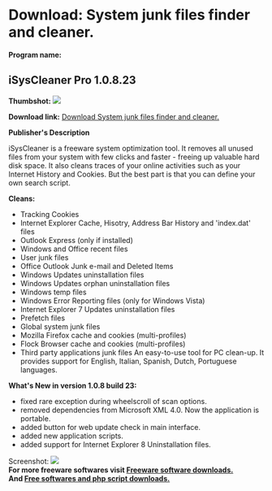 # Download: System junk files finder and cleaner.

**Program name:**

## iSysCleaner Pro 1.0.8.23

  
**Thumbshot:** ![](http://www.freewarefiles.com/screenshot/isyscleanerpro_md.gif)   
  
**Download link:** [Download System junk files finder and cleaner.](http://freesoftwares.boysofts.com/ISysCleaner-Pro_program_9631.html)  
  


**Publisher's Description**  
  


iSysCleaner is a freeware system optimization tool. It removes all unused files from your system with few clicks and faster - freeing up valuable hard disk space. It also cleans traces of your online activities such as your Internet History and Cookies. But the best part is that you can define your own search script. 

**Cleans:**

  * Tracking Cookies 
  * Internet Explorer Cache, Hisotry, Address Bar History and 'index.dat' files 
  * Outlook Express (only if installed) 
  * Windows and Office recent files 
  * User junk files 
  * Office Outlook Junk e-mail and Deleted Items 
  * Windows Updates uninstallation files 
  * Windows Updates orphan uninstallation files 
  * Windows temp files 
  * Windows Error Reporting files (only for Windows Vista) 
  * Internet Explorer 7 Updates uninstallation files 
  * Prefetch files 
  * Global system junk files 
  * Mozilla Firefox cache and cookies (multi-profiles) 
  * Flock Browser cache and cookies (multi-profiles) 
  * Third party applications junk files 
An easy-to-use tool for PC clean-up. It provides support for English, Italian, Spanish, Dutch, Portuguese languages. 

**What's New in version 1.0.8 build 23:**

  * fixed rare exception during wheelscroll of scan options. 
  * removed dependencies from Microsoft XML 4.0. Now the application is portable. 
  * added button for web update check in main interface. 
  * added new application scripts. 
  * added support for Internet Explorer 8 Uninstallation files. 

  
  
Screenshot: ![](http://www.freewarefiles.com/screenshot/isyscleanerpro.gif)   
**For more freeware softwares visit [Freeware software downloads.](http://freesoftwares.boysofts.com/)**   
**And [Free softwares and php script downloads.](http://www.boysofts.com/)**
